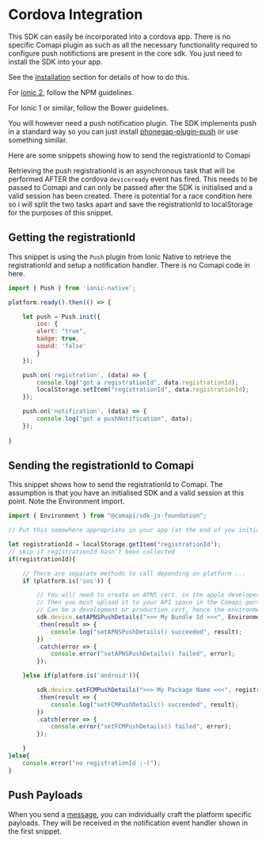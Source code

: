 # Cordova Integration

This SDK can easily be incorporated into a cordova app. 
There is no specific Comapi plugin as such as all the necessary functionality required to configure push notifictions are present in the core sdk. You just need to install the SDK into your app.

See the [Installation](./installation.md) section for details of how to do this.

For [Ionic 2](http://ionicframework.com), follow the NPM guidelines.

For Ionic 1 or similar, follow the Bower guidelines.

You will however need a push notification plugin. The SDK implements push in a standard way so you can just install [phonegap-plugin-push](https://github.com/phonegap/phonegap-plugin-push) or use something similar.


Here are some snippets showing how to send the registrationId to Comapi

Retrieving the push registrationId is an asynchronous task that will be performed AFTER the cordova `deviceready` event has fired.
This needs to be passed to Comapi and can only be passed after the SDK is initialised and a valid session has been created.
There is potential for a race condition here so i will split the two tasks apart and save the registrationId to localStorage for the purposes of this snippet.

## Getting the registrationId
This snippet is using the `Push` plugin from Ionic Native to retrieve the registrationId and setup a notification handler. There is no Comapi code in here.
```javascript
import { Push } from 'ionic-native';

platform.ready().then(() => {

    let push = Push.init({
        ios: {
        alert: "true",
        badge: true,
        sound: 'false'
        }
    });

    push.on('registration', (data) => {
        console.log("got a registrationId", data.registrationId);
        localStorage.setItem("registrationId", data.registrationId);
    });

    push.on('notification', (data) => {
        console.log("got a pushNotification", data);
    });
    
}
```

## Sending the registrationId to Comapi
This snippet shows how to send the registrationId to Comapi.
The assumption is that you have an initialised SDK and a valid session at this point. Note the Environment import.
```javascript
import { Environment } from "@comapi/sdk-js-foundation";

// Put this somewhere appropriate in your app (at the end of you initialisation/login flow)

let registrationId = localStorage.getItem("registrationId");
// skip if registrationId hasn't been collected
if(registrationId){

    // There are separate methods to call depending on platform ...
    if (platform.is('ios')) {

        // You will need to create an APNS cert. in the apple developer portal.
        // Then you must upload it to your API space in the Comapi portal.
        // Can be a development or production cert, hence the environment parameter
        sdk.device.setAPNSPushDetails(">>> My Bundle Id <<<", Environment.development, registrationId)
        .then(result => {
            console.log("setAPNSPushDetails() succeeded", result);
        })
        .catch(error => {
            console.error("setAPNSPushDetails() failed", error);
        });

    }else if(platform.is('android')){

        sdk.device.setFCMPushDetails(">>> My Package Name <<<", registrationId)
        .then(result => {
            console.log("setFCMPushDetails() succeeded", result);
        })
        .catch(error => {
            console.error("setFCMPushDetails() failed", error);
        });

    }
}else{
    console.error("no registrationId ;-(");
}
```

## Push Payloads

When you send a [message](./sendMessage.md), you can individually craft the platform specific payloads.
They will be received in the notification event handler shown in the first snippet.